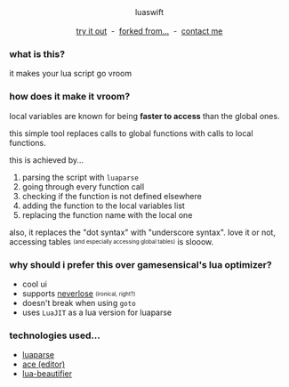 <div align='center'>
  luaswift
</div>

<br/>

<div align='center'>
  <a href='https://helloryuko.github.io/luaswift'>try it out</a>
  <span>&nbsp;-&nbsp;</span>
  <a href='https://github.com/gamesensical/gamesensical.github.io'>forked from...</a>
  <span>&nbsp;-&nbsp;</span>
  <a href='https://t.me/run1t'>contact me</a>
</div>

### what is this?

it makes your lua script go vroom

### how does it make it vroom?

local variables are known for being **faster to access** than the global ones.

this simple tool replaces calls to global functions with calls to local functions.

this is achieved by...
1. parsing the script with `luaparse`
2. going through every function call
3. checking if the function is not defined elsewhere
4. adding the function to the local variables list
5. replacing the function name with the local one

also, it replaces the "dot syntax" with "underscore syntax". love it or not, accessing tables <sub><sup>(and especially accessing global tables)</sup></sub> is slooow.

### why should i prefer this over gamesensical's lua optimizer?

- cool ui
- supports [neverlose](https://neverlose.cc) <sub><sup>(ironical, right?)</sup></sub>
- doesn't break when using `goto`
- uses `LuaJIT` as a lua version for luaparse

### technologies used...
- [luaparse](https://github.com/oxyc/luaparse)
- [ace (editor)](https://github.com/ajaxorg/ace)
- [lua-beautifier](https://github.com/dptole/lua-beautifier)
